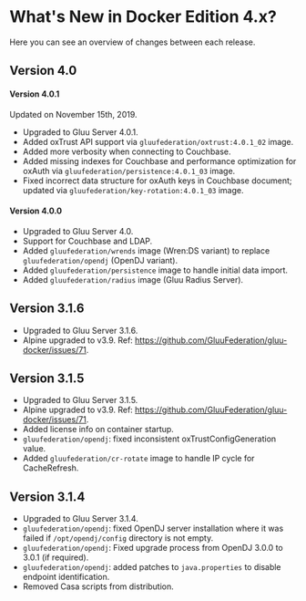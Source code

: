 # What's New in Docker Edition 4.x?

Here you can see an overview of changes between each release.

## Version 4.0

#### Version 4.0.1

Updated on November 15th, 2019.

* Upgraded to Gluu Server 4.0.1.
* Added oxTrust API support via `gluufederation/oxtrust:4.0.1_02` image.
* Added more verbosity when connecting to Couchbase.
* Added missing indexes for Couchbase and performance optimization for oxAuth via `gluufederation/persistence:4.0.1_03` image.
* Fixed incorrect data structure for oxAuth keys in Couchbase document; updated via `gluufederation/key-rotation:4.0.1_03` image.

#### Version 4.0.0

* Upgraded to Gluu Server 4.0.
* Support for Couchbase and LDAP.
* Added `gluufederation/wrends` image (Wren:DS variant) to replace `gluufederation/opendj` (OpenDJ variant).
* Added `gluufederation/persistence` image to handle initial data import.
* Added `gluufederation/radius` image (Gluu Radius Server).

## Version 3.1.6

* Upgraded to Gluu Server 3.1.6.
* Alpine upgraded to v3.9. Ref: https://github.com/GluuFederation/gluu-docker/issues/71.

## Version 3.1.5

* Upgraded to Gluu Server 3.1.5.
* Alpine upgraded to v3.9. Ref: https://github.com/GluuFederation/gluu-docker/issues/71.
* Added license info on container startup.
* `gluufederation/opendj`: fixed inconsistent oxTrustConfigGeneration value.
* Added `gluufederation/cr-rotate` image to handle IP cycle for CacheRefresh.

## Version 3.1.4

* Upgraded to Gluu Server 3.1.4.
* `gluufederation/opendj`: fixed OpenDJ server installation where it was failed if `/opt/opendj/config` directory is not empty.
* `gluufederation/opendj`: Fixed upgrade process from OpenDJ 3.0.0 to 3.0.1 (if required).
* `gluufederation/opendj`: added patches to `java.properties` to disable endpoint identification.
* Removed Casa scripts from distribution.

